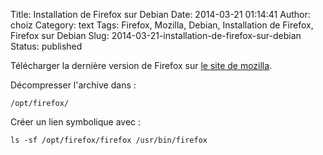 Title: Installation de Firefox sur Debian
Date: 2014-03-21 01:14:41
Author: choiz
Category: text
Tags: Firefox, Mozilla, Debian, Installation de Firefox, Firefox sur Debian
Slug: 2014-03-21-installation-de-firefox-sur-debian
Status: published

Télécharger la dernière version de Firefox sur [le site de
mozilla](http://www.mozilla.org/).

Décompresser l'archive dans :

    /opt/firefox/

Créer un lien symbolique avec :

    ls -sf /opt/firefox/firefox /usr/bin/firefox
